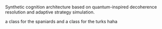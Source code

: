 Synthetic cognition architecture based on quantum-inspired decoherence resolution and adaptive strategy simulation. 

a class for the spaniards and a class for the turks haha
